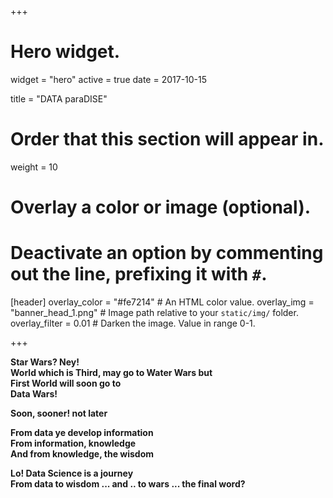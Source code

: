 +++
# Hero widget.
widget = "hero"
active = true
date = 2017-10-15

title = "DATA paraDISE"

# Order that this section will appear in.
weight = 10 

# Overlay a color or image (optional).
#   Deactivate an option by commenting out the line, prefixing it with `#`.
[header]
  overlay_color = "#fe7214"  # An HTML color value.
  overlay_img = "banner_head_1.png"  # Image path relative to your `static/img/` folder.
  overlay_filter = 0.01  # Darken the image. Value in range 0-1.


+++

**Star Wars? Ney!**   
**World which is Third, may go to Water Wars but**  
**First World will soon go to**  
**Data Wars!**   
  
**Soon, sooner! not later**  
  
**From data ye develop information**  
**From information, knowledge**  
**And from knowledge, the wisdom**  
  
**Lo! Data Science is a journey**  
**From data to wisdom ... and .. to wars  ... the final word?**

